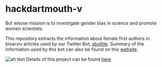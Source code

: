 # hackdartmouth-v
Bot whose mission is to investigate gender bias in science and promote women scientists.

This repository extracts the information about female first authors in bioarxiv articles
used by our Twitter Bot, [sbotlite](https://twitter.com/sbotlite?lang=en). Summary of the
information used by this bot can also be found on this [website](https://sbotlite.github.io/).

![alt text](https://github.com/vassiki/hackdartmouth-v/blob/master/sbotlite_logo.001.png)
Details of this project can be found [here](https://docs.google.com/presentation/d/1pYRVhnmGyEgYIzHSr2K4cB36YBgJ6Mk_kHgbWbvE328/edit?usp=sharing)


